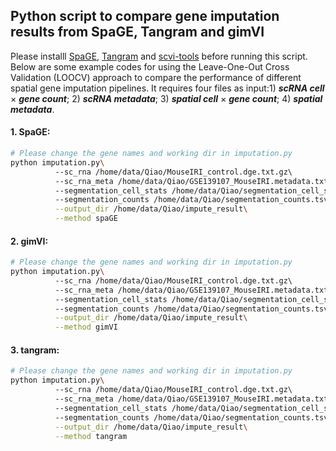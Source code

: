 ## Python script to compare gene imputation results from SpaGE, Tangram and gimVI
Please installl [SpaGE](https://github.com/tabdelaal/SpaGE), [Tangram](https://github.com/broadinstitute/Tangram) and [scvi-tools](https://github.com/scverse/scvi-tools) before running this script. 
Below are some example codes for using the Leave-One-Out Cross Validation (LOOCV) approach to compare the performance of different spatial gene imputation pipelines. It requires four files as input:1) ***scRNA cell***  $\times$ ***gene count***; 2) ***scRNA metadata***; 3) ***spatial cell*** $\times$ ***gene count***; 4) ***spatial metadata***.  
#### 1. SpaGE:
```bash
# Please change the gene names and working dir in imputation.py
python imputation.py\ 
          --sc_rna /home/data/Qiao/MouseIRI_control.dge.txt.gz\ 
          --sc_rna_meta /home/data/Qiao/GSE139107_MouseIRI.metadata.txt.gz\ 
          --segmentation_cell_stats /home/data/Qiao/segmentation_cell_stats.csv\ 
          --segmentation_counts /home/data/Qiao/segmentation_counts.tsv\
          --output_dir /home/data/Qiao/impute_result\
          --method spaGE
```
#### 2. gimVI:
```bash
# Please change the gene names and working dir in imputation.py
python imputation.py\ 
          --sc_rna /home/data/Qiao/MouseIRI_control.dge.txt.gz\ 
          --sc_rna_meta /home/data/Qiao/GSE139107_MouseIRI.metadata.txt.gz\ 
          --segmentation_cell_stats /home/data/Qiao/segmentation_cell_stats.csv\ 
          --segmentation_counts /home/data/Qiao/segmentation_counts.tsv\
          --output_dir /home/data/Qiao/impute_result\
          --method gimVI
```
#### 3. tangram:
```bash
# Please change the gene names and working dir in imputation.py
python imputation.py\ 
          --sc_rna /home/data/Qiao/MouseIRI_control.dge.txt.gz\ 
          --sc_rna_meta /home/data/Qiao/GSE139107_MouseIRI.metadata.txt.gz\ 
          --segmentation_cell_stats /home/data/Qiao/segmentation_cell_stats.csv\ 
          --segmentation_counts /home/data/Qiao/segmentation_counts.tsv\
          --output_dir /home/data/Qiao/impute_result\
          --method tangram
```
          
